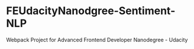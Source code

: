 # FEUdacityNanodgree-Sentiment-NLP
Webpack Project for Advanced Frontend Developer Nanodegree - Udacity
